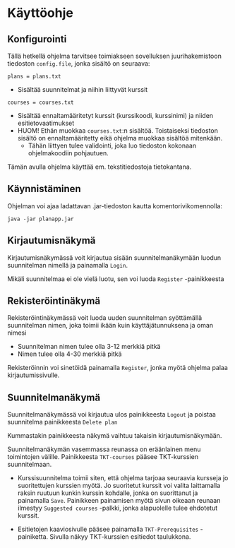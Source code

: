 # Käyttöohje

## Konfigurointi

Tällä hetkellä ohjelma tarvitsee toimiakseen sovelluksen juurihakemistoon tiedoston `config.file`, jonka sisältö on seuraava:

`plans = plans.txt`
- Sisältää suunnitelmat ja niihin liittyvät kurssit

`courses = courses.txt`
- Sisältää ennaltamääritetyt kurssit (kurssikoodi, kurssinimi) ja niiden esitietovaatimukset
- HUOM! Ethän muokkaa `courses.txt`:n sisältöä. Toistaiseksi tiedoston sisältö on ennaltamääritetty eikä ohjelma muokkaa sisältöä mitenkään.
    * Tähän liittyen tulee validointi, joka luo tiedoston kokonaan ohjelmakoodiin pohjautuen.

Tämän avulla ohjelma käyttää em. tekstitiedostoja tietokantana.

## Käynnistäminen

Ohjelman voi ajaa ladattavan .jar-tiedoston kautta komentorivikomennolla:

```java -jar planapp.jar```

## Kirjautumisnäkymä

Kirjautumisnäkymässä voit kirjautua sisään suunnitelmanäkymään luodun suunnitelman nimellä ja painamalla `Login`.

Mikäli suunnitelmaa ei ole vielä luotu, sen voi luoda `Register` -painikkeesta


## Rekisteröintinäkymä

Rekisteröintinäkymässä voit luoda uuden suunnitelman syöttämällä suunnitelman nimen, joka toimii ikään kuin käyttäjätunnuksena ja oman nimesi

- Suunnitelman nimen tulee olla 3-12 merkkiä pitkä
- Nimen tulee olla 4-30 merkkiä pitkä

Rekisteröinnin voi sinetöidä painamalla `Register`, jonka myötä ohjelma palaa kirjautumissivulle.

## Suunnitelmanäkymä

Suunnitelmanäkymässä voi kirjautua ulos painikkeesta `Logout` ja poistaa suunnitelma painikkeesta `Delete plan`

Kummastakin painikkeesta näkymä vaihtuu takaisin kirjautumisnäkymään.

Suunnitelmanäkymän vasemmassa reunassa on eräänlainen menu toimintojen välille. Painikkeesta `TKT-courses` pääsee TKT-kurssien suunnitelmaan.

- Kurssisuunnitelma toimii siten, että ohjelma tarjoaa seuraavia kursseja jo suoritettujen kurssien myötä. Jo suoritetut kurssit voi valita laittamalla raksin ruutuun kunkin kurssin kohdalle, jonka on suorittanut ja painamalla `Save`. Painikkeen painamisen myötä sivun oikeaan reunaan ilmestyy `Suggested courses` -palkki, jonka alapuolelle tulee ehdotetut kurssit.

- Esitietojen kaaviosivulle pääsee painamalla `TKT-Prerequisites` -painiketta. Sivulla näkyy TKT-kurssien esitiedot taulukkona.